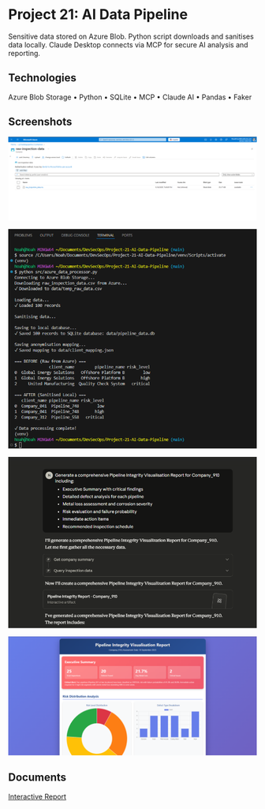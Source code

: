 # Project 21: AI Data Pipeline

Sensitive data stored on Azure Blob. Python script downloads and sanitises data locally. Claude Desktop connects via MCP for secure AI analysis and reporting.

## Technologies

Azure Blob Storage • Python • SQLite • MCP • Claude AI • Pandas • Faker

## Screenshots

![Azure Storage](screenshots/1.png)

![Data Processing](screenshots/2.png)  

![AI Query](screenshots/3.png)

![Generated Report](screenshots/4.png)

## Documents

[Interactive Report](https://nfroze.github.io/Project-21-AI-Data-Pipeline/report.html)